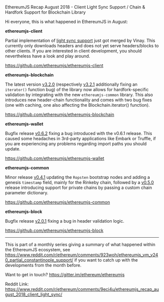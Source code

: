 EthereumJS Recap August 2018 - Client Light Sync Support / Chain & Hardfork Support for Blockchain Library

Hi everyone, this is what happened in EthereumJS in August:

**ethereumjs-client**

Partial implementation of [light sync support](https://github.com/ethereumjs/ethereumjs-client/pull/47) just got merged by Vinay. This currently only downloads headers and does not yet serve headers/blocks to other clients. If you are interested in client development, you should nevertheless have a look and play around.

https://github.com/ethereumjs/ethereumjs-client

**ethereumjs-blockchain**

The latest version [v3.2.0](https://github.com/ethereumjs/ethereumjs-blockchain/releases/tag/v3.2.0) (respectively [v3.2.1](https://github.com/ethereumjs/ethereumjs-blockchain/releases/tag/v3.2.1) additionally fixing an ``iterator()`` function bug) of the library now allows for hardfork-specific validation by integrating with the new ``ethereumjs-common`` library. This also introduces new header-chain functionality and comes with two bug fixes (one with caching, one also affecting the Blockchain.iterator() function).

https://github.com/ethereumjs/ethereumjs-blockchain

**ethereumjs-wallet**

Bugfix release [v0.6.2](https://github.com/ethereumjs/ethereumjs-wallet/releases/tag/v0.6.2) fixing a bug introduced with the v0.6.1 release. This caused some headaches in 3rd-party applications like Embark or Truffle, if you are experiencing any problems regarding import paths you should update.

https://github.com/ethereumjs/ethereumjs-wallet

**ethereumjs-common**

Minor release [v0.4.1](https://github.com/ethereumjs/ethereumjs-common/releases/tag/v0.4.1) updating the ``Ropsten`` bootstrap nodes and adding a genesis ``timestamp`` field, mainly for the Rinkeby chain, followed by a [v0.5.0](https://github.com/ethereumjs/ethereumjs-common/releases/tag/v0.5.0) release introducing support for private chains by passing a custom chain parameter dictionary.

https://github.com/ethereumjs/ethereumjs-common

**ethereumjs-block**

Bugfix release [v2.0.1](https://github.com/ethereumjs/ethereumjs-block/releases/tag/v2.0.1) fixing a bug in header validation logic.

https://github.com/ethereumjs/ethereumjs-block

---

This is part of a monthly series giving a summary of what happened within the EthereumJS ecosystem, see https://www.reddit.com/r/ethereum/comments/923woh/ethereumjs_vm_v240_partial_constantinople_support/ if you want to catch up with the developments from the month before.

Want to get in touch? https://gitter.im/ethereum/ethereumjs

Reddit Link: 
https://www.reddit.com/r/ethereum/comments/9eci4u/ethereumjs_recap_august_2018_client_light_sync/
